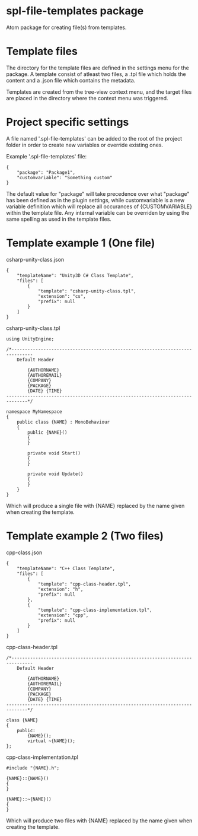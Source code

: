 # spl-file-templates package

Atom package for creating file(s) from templates.

# Template files

The directory for the template files are defined in the settings menu for the
package. A template consist of atleast two files, a .tpl file which holds the
content and a .json file which contains the metadata.

Templates are created from the tree-view context menu, and the target files are
placed in the directory where the context menu was triggered.

# Project specific settings

A file named '.spl-file-templates' can be added to the root of the project folder
in order to create new variables or override existing ones.

Example '.spl-file-templates' file:
```
{
    "package": "Package1",
    "customvariable": "Something custom"
}
```

The default value for "package" will take precedence over what "package" has been
defined as in the plugin settings, while customvariable is a new variable definition which
will replace all occurances of {CUSTOMVARIABLE} within the template file. Any
internal variable can be overriden by using the same spelling as used in the
template files.

# Template example 1 (One file)

csharp-unity-class.json
```
{
    "templateName": "Unity3D C# Class Template",
    "files": [
        {
            "template": "csharp-unity-class.tpl",
            "extension": "cs",
            "prefix": null
        }
    ]
}
```
csharp-unity-class.tpl
```
using UnityEngine;

/*------------------------------------------------------------------------------
    Default Header

        {AUTHORNAME}
        {AUTHOREMAIL}
        {COMPANY}
        {PACKAGE}
        {DATE} {TIME}
------------------------------------------------------------------------------*/

namespace MyNamespace
{
    public class {NAME} : MonoBehaviour
    {
        public {NAME}()
        {
        }

        private void Start()
        {
        }

        private void Update()
        {
        }
    }
}
```
Which will produce a single file with {NAME} replaced by the name given when
creating the template.

# Template example 2 (Two files)

cpp-class.json
```
{
    "templateName": "C++ Class Template",
    "files": [
        {
            "template": "cpp-class-header.tpl",
            "extension": "h",
            "prefix": null
        },
        {
            "template": "cpp-class-implementation.tpl",
            "extension": "cpp",
            "prefix": null
        }
    ]
}
```
cpp-class-header.tpl
```
/*------------------------------------------------------------------------------
    Default Header

        {AUTHORNAME}
        {AUTHOREMAIL}
        {COMPANY}
        {PACKAGE}
        {DATE} {TIME}
------------------------------------------------------------------------------*/

class {NAME}
{
    public:
        {NAME}();
        virtual ~{NAME}();
};
```
cpp-class-implementation.tpl
```
#include "{NAME}.h";

{NAME}::{NAME}()
{
}

{NAME}::~{NAME}()
{
}
```
Which will produce two files with {NAME} replaced by the name given when
creating the template.
